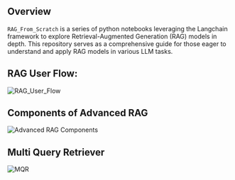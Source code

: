 ## Overview
`RAG_From_Scratch` is a series of python notebooks leveraging the Langchain framework to explore Retrieval-Augmented Generation (RAG) models in depth. This repository serves as a comprehensive guide for those eager to understand and apply RAG models in various LLM tasks.

## RAG User Flow:
![RAG_User_Flow](https://github.com/NisaarAgharia/RAG_From_Scratch/assets/22457544/dc390fc3-5c41-4c8e-b16e-268606a8f4ed)

## Components of Advanced RAG
![Advanced RAG Components](https://github.com/NisaarAgharia/RAG_From_Scratch/assets/22457544/281e8c66-a33f-485f-ad75-e8d450ccba98)

## Multi Query Retriever 
![MQR](https://github.com/NisaarAgharia/RAG_From_Scratch/assets/22457544/5c0db3f0-59e4-4278-af6f-4120a3bb5637)
